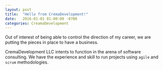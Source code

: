 ```yaml
---
layout: post
title:  "Hello from CremaDevelopment!"
date:   2016-01-01 01:00:00 -0700
categories: CreamaDevelopment
---
```

Out of interest of being able to control the direction of my career, we are putting the pieces in place to have a business.

CremaDevelopment LLC intents to function in the arena of software consulting. We have the experience and skill to run projects using `agile` and `scrum` methodologies. 
